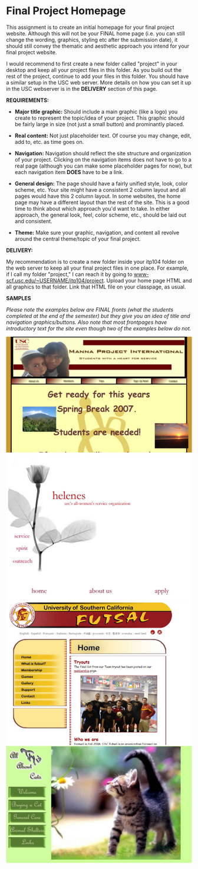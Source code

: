 Final Project Homepage
================

This assignment is to create an initial homepage for your final project website. Although this will not be your FINAL home page (i.e. you can still change the wording, graphics, styling etc after the submission date), it should still convey the thematic and aesthetic approach you intend for your final project website. 

I would recommend to first create a new folder called "project" in your desktop and keep all your project files in this folder. As you build out the rest of the project, continue to add your files in this folder. You should have a similar setup in the USC web server. More details on how you can set it up in the USC webserver is in the __DELIVERY__ section of this page.  


**REQUIREMENTS:**

* __Major title graphic:__ Should include a main graphic (like a logo) you create to represent the topic/idea of your project. This graphic should be fairly large in size (not just a small button) and prominantly placed. 

* __Real content:__ Not just placeholder text. Of course you may change, edit, add to, etc. as time goes on. 

* __Navigation:__ Navigation should reflect the site structure and organization of your project. Clicking on the navigation items does not have to go to a real page (although you can make some placeholder pages for now), but each navigation item __DOES__ have to be a link. 

* __General design:__ The page should have a fairly unified style, look, color scheme, etc. Your site might have a consistent 2 column layout and all pages would have this 2 column layout. In some websites, the home page may have a different layout than the rest of the site. This is a good time to think about which approach you'd want to take. In either approach, the general look, feel, color scheme, etc., should be laid out and consistent.

* __Theme:__ Make sure your graphic, navigation, and content all revolve around the central theme/topic of your final project.


**DELIVERY:**

My recommendation is to create a new folder inside your itp104 folder on the web server to keep all your final project files in one place. For example, if I call my folder "project," I can reach it by going to www-scf.usc.edu/~USERNAME/itp104/project. Upload your home page HTML and all graphics to that folder. Link that HTML file on your classpage, as usual.

**SAMPLES**

*Please note the examples below are FINAL fronts (what the students completed at the end of the semester) but they give you an idea of title and navigation graphics/buttons. Also note that most frontpages have introductory text for the site even though two of the examples below do not.*

<img src="images/front1.jpg"/>
<img src="images/front2.jpg"/>
<img src="images/front3.jpg"/>
<img src="images/front4.jpg"/>